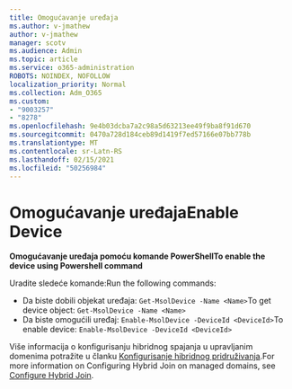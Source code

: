 ```yaml
---
title: Omogućavanje uređaja
ms.author: v-jmathew
author: v-jmathew
manager: scotv
ms.audience: Admin
ms.topic: article
ms.service: o365-administration
ROBOTS: NOINDEX, NOFOLLOW
localization_priority: Normal
ms.collection: Adm_O365
ms.custom:
- "9003257"
- "8278"
ms.openlocfilehash: 9e4b03dcba7a2c98a5d63213ee49f9ba8f91d670
ms.sourcegitcommit: 0470a728d184ceb89d1419f7ed57166e07bb778b
ms.translationtype: MT
ms.contentlocale: sr-Latn-RS
ms.lasthandoff: 02/15/2021
ms.locfileid: "50256984"
---
```

# <a name="enable-device"></a><span data-ttu-id="89c5e-102">Omogućavanje uređaja</span><span class="sxs-lookup"><span data-stu-id="89c5e-102">Enable Device</span></span>

<span data-ttu-id="89c5e-103">**Omogućavanje uređaja pomoću komande PowerShell**</span><span class="sxs-lookup"><span data-stu-id="89c5e-103">**To enable the device using Powershell command**</span></span>

<span data-ttu-id="89c5e-104">Uradite sledeće komande:</span><span class="sxs-lookup"><span data-stu-id="89c5e-104">Run the following commands:</span></span>

- <span data-ttu-id="89c5e-105">Da biste dobili objekat uređaja: `Get-MsolDevice -Name <Name>`</span><span class="sxs-lookup"><span data-stu-id="89c5e-105">To get device object: `Get-MsolDevice -Name <Name>`</span></span>
- <span data-ttu-id="89c5e-106">Da biste omogućili uređaj: `Enable-MsolDevice -DeviceId <DeviceId>`</span><span class="sxs-lookup"><span data-stu-id="89c5e-106">To enable device: `Enable-MsolDevice -DeviceId <DeviceId>`</span></span>

<span data-ttu-id="89c5e-107">Više informacija o konfigurisanju hibridnog spajanja u upravljanim domenima potražite u članku [Konfigurisanje hibridnog pridruživanja](https://docs.microsoft.com/azure/active-directory/devices/hybrid-azuread-join-managed-domains).</span><span class="sxs-lookup"><span data-stu-id="89c5e-107">For more information on Configuring Hybrid Join on managed domains, see [Configure Hybrid Join](https://docs.microsoft.com/azure/active-directory/devices/hybrid-azuread-join-managed-domains).</span></span>
